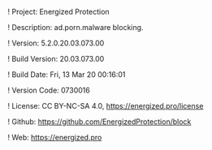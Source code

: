 ! Project: Energized Protection

! Description: ad.porn.malware blocking.

! Version: 5.2.0.20.03.073.00

! Build Version: 20.03.073.00

! Build Date: Fri, 13 Mar 20 00:16:01

! Version Code: 0730016

! License: CC BY-NC-SA 4.0, https://energized.pro/license

! Github: https://github.com/EnergizedProtection/block

! Web: https://energized.pro
